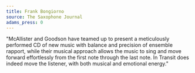 ```yaml
---
title: Frank Bongiorno
source: The Saxophone Journal
adams_press: 0
---
```

"McAllister and Goodson have teamed up to present a meticulously performed CD of new music with balance and precision of ensemble rapport, while their musical approach allows the music to sing and move forward effortlessly from the first note through the last note. In Transit does indeed move the listener, with both musical and emotional energy."